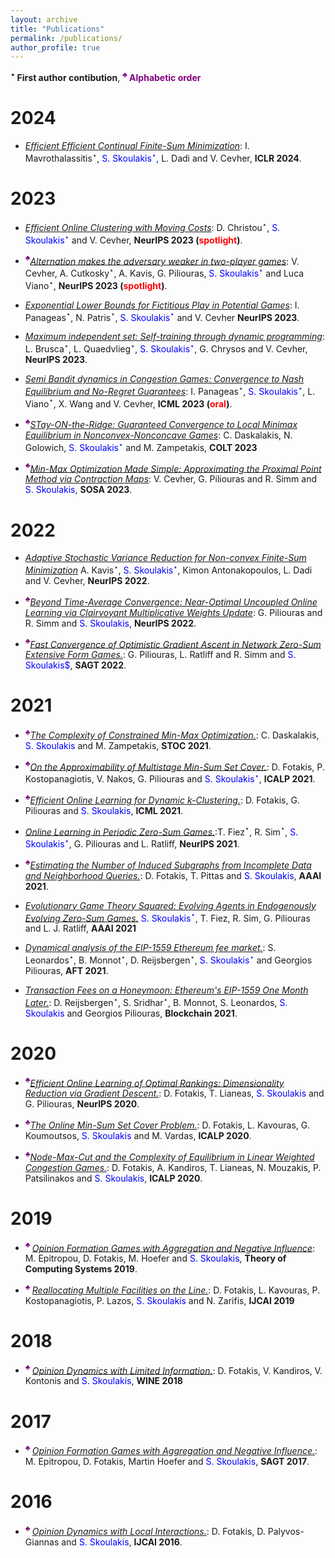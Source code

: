 ```yaml
---
layout: archive
title: "Publications"
permalink: /publications/
author_profile: true
---
```


**$^\star$ First author contibution**, **<span style="color:purple;">$^\clubsuit$ Alphabetic order</span>**

2024
======
* [<em>Efficient Efficient Continual Finite-Sum Minimization</em>](https://sskoul.github.io/files/continual.pdf): I. Mavrothalassitis$^\star$, <span style="color:blue;">S. Skoulakis$^\star$, </span>L. Dadi and V. Cevher, **ICLR 2024**.



2023
======

* [<em>Efficient Online Clustering with Moving Costs</em>](https://sskoul.github.io/files/clustering.pdf): D. Christou$^\star$, <span style="color:blue;">S. Skoulakis$^\star$ </span> and V. Cevher, **NeurIPS 2023 (<span style="color:red">spotlight</span>)**.


* **<span style="color:purple;">$^\clubsuit$</span>**[<em>Alternation makes the adversary weaker in two-player games</em>](https://sskoul.github.io/files/alternation.pdf): V. Cevher, A. Cutkosky$^\star$, A. Kavis, G. Piliouras, <span style="color:blue;">S. Skoulakis$^\star$</span> and Luca Viano$^\star$, **NeurIPS 2023 (<span style="color:red">spotlight</span>)**.

* [<em>Exponential Lower Bounds for Fictitious Play in Potential Games</em>](https://sskoul.github.io/files/fictitious.pdf): I. Panageas$^\star$, N. Patris$^\star$, <span style="color:blue;">S. Skoulakis$^\star$</span> and V. Cevher  **NeurIPS 2023**.

* [<em>Maximum independent set: Self-training through dynamic programming</em>](https://sskoul.github.io/files/MIS.pdf): L. Brusca$^\star$, L. Quaedvlieg$^\star$, <span style="color:blue;">S. Skoulakis$^\star$</span>, G. Chrysos and V. Cevher, **NeurIPS 2023**.


* [<em>Semi Bandit dynamics in Congestion Games: Convergence to Nash Equilibrium and No-Regret Guarantees</em>](https://sskoul.github.io/files/congestion.pdf): I. Panageas$^\star$, <span style="color:blue;">S. Skoulakis$^\star$</span>, L. Viano$^\star$, X. Wang and V. Cevher, **ICML 2023 (<span style="color:red">oral</span>)**.

* **<span style="color:purple;">$^\clubsuit$</span>**[<em>STay-ON-the-Ridge: Guaranteed Convergence to Local Minimax Equilibrium in Nonconvex-Nonconcave Games</em>](https://sskoul.github.io/files/STONR.pdf): C. Daskalakis, N. Golowich, <span style="color:blue;">S. Skoulakis$^\star$</span> and M. Zampetakis, **COLT 2023**

* **<span style="color:purple;">$^\clubsuit$</span>**[<em>Min-Max Optimization Made Simple: Approximating the Proximal Point Method via Contraction Maps</em>](https://sskoul.github.io/files/contraction.pdf): V. Cevher, G. Piliouras and R. Simm and <span style="color:blue;">S. Skoulakis</span>, **SOSA 2023**.

2022
======
* [<em>Adaptive Stochastic Variance Reduction for Non-convex Finite-Sum Minimization</em>](https://sskoul.github.io/files/Adaspider.pdf) A. Kavis$^\star$, <span style="color:blue;">S. Skoulakis$^\star$</span>, Kimon Antonakopoulos, L. Dadi and V. Cevher, **NeurIPS 2022**.

* **<span style="color:purple;">$^\clubsuit$</span>**[<em>Beyond Time-Average Convergence: Near-Optimal Uncoupled Online Learning via Clairvoyant Multiplicative Weights Update</em>](https://sskoul.github.io/files/Clairvoyant.pdf): G. Piliouras and R. Simm and <span style="color:blue;">S. Skoulakis</span>, **NeurIPS 2022**.

* **<span style="color:purple;">$^\clubsuit$</span>**[<em>Fast Convergence of Optimistic Gradient Ascent in Network Zero-Sum Extensive Form Games.</em>](https://sskoul.github.io/files/EFGs.pdf): G. Piliouras, L. Ratliff and R. Simm and <span style="color:blue;">S. Skoulakis$</span>, **SAGT 2022**.

2021
======

* **<span style="color:purple;">$^\clubsuit$</span>**[<em>The Complexity of Constrained Min-Max Optimization.</em>](https://sskoul.github.io/files/local_min_max.pdf): C. Daskalakis, <span style="color:blue;">S. Skoulakis</span> and M. Zampetakis, **STOC 2021**.

* **<span style="color:purple;">$^\clubsuit$</span>**[<em>On the Approximability of Multistage Min-Sum Set Cover.</em>](https://sskoul.github.io/files/MultiStage_Min_Sum.pdf): D. Fotakis, P. Kostopanagiotis, V. Nakos, G. Piliouras and <span style="color:blue;">S. Skoulakis$^\star$</span>, **ICALP 2021**.

* **<span style="color:purple;">$^\clubsuit$</span>**[<em>Efficient Online Learning for Dynamic k-Clustering.</em>](https://sskoul.github.io/files/Learning_k_Centers.pdf): D. Fotakis, G. Piliouras and <span style="color:blue;">S. Skoulakis</span>, **ICML 2021**.

* [<em>Online Learning in Periodic Zero-Sum Games.</em>](https://sskoul.github.io/files/periodic_ZS.pdf):T. Fiez$^\star$, R. Sim$^\star$, <span style="color:blue;">S. Skoulakis$^\star$</span>, G. Piliouras and L. Ratliff, **NeurIPS 2021**.

* **<span style="color:purple;">$^\clubsuit$</span>**[<em>Estimating the Number of Induced Subgraphs from Incomplete Data and Neighborhood Queries.</em>](https://sskoul.github.io/files/counting_triangles.pdf): D. Fotakis, T. Pittas and <span style="color:blue;">S. Skoulakis</span>, **AAAI 2021**.

* [<em>Evolutionary Game Theory Squared: Evolving Agents in Endogenously Evolving Zero-Sum Games.</em>](https://sskoul.github.io/files/evolutionary_game_theory.pdf) <span style="color:blue;">S. Skoulakis$^\star$</span>, T. Fiez, R. Sim, G. Piliouras and L. J. Ratliff, **AAAI 2021**

* [<em>Dynamical analysis of the EIP-1559 Ethereum fee market.</em>](https://sskoul.github.io/files/EIP.pdf): S. Leonardos$^\star$, B. Monnot$^\star$, D. Reijsbergen$^\star$, <span style="color:blue;">S. Skoulakis$^\star$</span> and Georgios Piliouras, **AFT 2021**.

* [<em>Transaction Fees on a Honeymoon: Ethereum's EIP-1559 One Month Later.</em>](https://sskoul.github.io/files/honeymoon.pdf): D. Reijsbergen$^\star$, S. Sridhar$^\star$, B. Monnot, S. Leonardos, <span style="color:blue;">S. Skoulakis</span> and Georgios Piliouras, **Blockchain 2021**.

2020
======

* **<span style="color:purple;">$^\clubsuit$</span>**[<em>Efficient Online Learning of Optimal Rankings: Dimensionality Reduction via Gradient Descent.</em>](https://sskoul.github.io/files/rankings.pdf): D. Fotakis, T. Lianeas, <span style="color:blue;">S. Skoulakis</span> and G. Piliouras, **NeurIPS 2020**.

* **<span style="color:purple;">$^\clubsuit$</span>**[<em>The Online Min-Sum Set Cover Problem.</em>](https://sskoul.github.io/files/Online_Min_Sum.pdf): D. Fotakis, L. Kavouras, G. Koumoutsos, <span style="color:blue;">S. Skoulakis</span> and M. Vardas, **ICALP 2020**.

* **<span style="color:purple;">$^\clubsuit$</span>**[<em>Node-Max-Cut and the Complexity of Equilibrium in Linear Weighted Congestion Games.</em>](https://sskoul.github.io/files/node_max_cut.pdf): D. Fotakis, A. Kandiros, T. Lianeas, N. Mouzakis, P. Patsilinakos and <span style="color:blue;">S. Skoulakis</span>, **ICALP 2020**.


2019
======

* **<span style="color:purple;">$^\clubsuit$ </span>**[<em>Opinion Formation Games with Aggregation and Negative Influence</em>](https://sskoul.github.io/files/opinion_formation_negative_influence.pdf): M. Epitropou, D. Fotakis, M. Hoefer and <span style="color:blue;">S. Skoulakis</span>, **Theory of Computing Systems 2019**.

* **<span style="color:purple;">$^\clubsuit$ </span>**[<em>Reallocating Multiple Facilities on the Line.</em>](https://sskoul.github.io/files/reallocation.pdf): D. Fotakis, L. Kavouras, P. Kostopanagiotis, P. Lazos, <span style="color:blue;">S. Skoulakis</span> and N. Zarifis, **IJCAI 2019**


2018
======

* **<span style="color:purple;">$^\clubsuit$ </span>**[<em>Opinion Dynamics with Limited Information.</em>](https://sskoul.github.io/files/opinion_dynamics_with_limited_information.pdf): D. Fotakis, V. Kandiros, V. Kontonis and <span style="color:blue;">S. Skoulakis</span>, **WINE 2018**

2017
======
* **<span style="color:purple;">$^\clubsuit$ </span>**[<em>Opinion Formation Games with Aggregation and Negative Influence.</em>](https://sskoul.github.io/files/opinion_formation_negative_influence.pdf): M. Epitropou, D. Fotakis, Martin Hoefer and <span style="color:blue;">S. Skoulakis</span>, **SAGT 2017**.

2016
======
* **<span style="color:purple;">$^\clubsuit$ </span>**[<em>Opinion Dynamics with Local Interactions.</em>](https://sskoul.github.io/files/opinion_dynamics_local_interactions.pdf): D. Fotakis, D. Palyvos-Giannas and <span style="color:blue;">S. Skoulakis</span>, **IJCAI 2016**.
